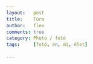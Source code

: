 ```yaml
---
layout:   post
title:    Túra
author:   flex
comments: true
category: Photo / fotó
tags:     [fotó, én, mi, élet]

---
```


<link rel='stylesheet' href='unitegallery/css/unite-gallery.css' type='text/css' /> 
<link rel='stylesheet' href='unitegallery/themes/default/ug-theme-default.css' type='text/css' /> 

<script type='text/javascript' src='unitegallery/js/jquery-11.0.min.js'></script>
<script type='text/javascript' src='unitegallery/js/unitegallery.min.js'></script> 
<script type='text/javascript' src='unitegallery/themes/tiles/ug-theme-tiles.js'></script>

<div id="gallery" style="display:none; margin-bottom: .7em; margin-left: 0; margin-right: 0; margin-top: .5em;">
	<img alt="Túra" data-description="Túra" src="photos/tura/HipstamaticPhoto-579938735.483266.jpg" data-image="photos/tura/HipstamaticPhoto-579938735.483266_ORIGINAL.jpg">
	<img alt="Túra" data-description="Túra" src="photos/tura/HipstamaticPhoto-579938738.273566.jpg" data-image="photos/tura/HipstamaticPhoto-579938738.273566_ORIGINAL.jpg">
	<img alt="Túra" data-description="Túra" src="photos/tura/HipstamaticPhoto-579938747.910356.jpg" data-image="photos/tura/HipstamaticPhoto-579938747.910356_ORIGINAL.jpg">
	<img alt="Túra" data-description="Túra" src="photos/tura/HipstamaticPhoto-579939979.832621.jpg" data-image="photos/tura/HipstamaticPhoto-579939979.832621_ORIGINAL.jpg">
	<img alt="Túra" data-description="Túra" src="photos/tura/HipstamaticPhoto-579939986.557716.jpg" data-image="photos/tura/HipstamaticPhoto-579939986.557716_ORIGINAL.jpg">
	<img alt="Túra" data-description="Túra" src="photos/tura/HipstamaticPhoto-579940035.025968.jpg" data-image="photos/tura/HipstamaticPhoto-579940035.025968_ORIGINAL.jpg">
	<img alt="Túra" data-description="Túra" src="photos/tura/HipstamaticPhoto-579940264.302462.jpg" data-image="photos/tura/HipstamaticPhoto-579940264.302462_ORIGINAL.jpg">
	<img alt="Túra" data-description="Túra" src="photos/tura/HipstamaticPhoto-579940478.592484.jpg" data-image="photos/tura/HipstamaticPhoto-579940478.592484_ORIGINAL.jpg">
	<img alt="Túra" data-description="Túra" src="photos/tura/HipstamaticPhoto-579940550.449963.jpg" data-image="photos/tura/HipstamaticPhoto-579940550.449963_ORIGINAL.jpg">
	<img alt="Túra" data-description="Túra" src="photos/tura/HipstamaticPhoto-579940554.737192.jpg" data-image="photos/tura/HipstamaticPhoto-579940554.737192_ORIGINAL.jpg">
	<img alt="Túra" data-description="Túra" src="photos/tura/HipstamaticPhoto-579940614.144534.jpg" data-image="photos/tura/HipstamaticPhoto-579940614.144534_ORIGINAL.jpg">
	<img alt="Túra" data-description="Túra" src="photos/tura/HipstamaticPhoto-579940626.775758.jpg" data-image="photos/tura/HipstamaticPhoto-579940626.775758_ORIGINAL.jpg">
	<img alt="Túra" data-description="Túra" src="photos/tura/HipstamaticPhoto-579940629.169476.jpg" data-image="photos/tura/HipstamaticPhoto-579940629.169476_ORIGINAL.jpg">
	<img alt="Túra" data-description="Túra" src="photos/tura/HipstamaticPhoto-579940632.933352.jpg" data-image="photos/tura/HipstamaticPhoto-579940632.933352_ORIGINAL.jpg">
	<img alt="Túra" data-description="Túra" src="photos/tura/HipstamaticPhoto-579940681.583216.jpg" data-image="photos/tura/HipstamaticPhoto-579940681.583216_ORIGINAL.jpg">
	<img alt="Túra" data-description="Túra" src="photos/tura/HipstamaticPhoto-579940687.822173.jpg" data-image="photos/tura/HipstamaticPhoto-579940687.822173_ORIGINAL.jpg">
	<img alt="Túra" data-description="Túra" src="photos/tura/HipstamaticPhoto-579940953.372490.jpg" data-image="photos/tura/HipstamaticPhoto-579940953.372490_ORIGINAL.jpg">
	<img alt="Túra" data-description="Túra" src="photos/tura/HipstamaticPhoto-579940956.733494.jpg" data-image="photos/tura/HipstamaticPhoto-579940956.733494_ORIGINAL.jpg">
	<img alt="Túra" data-description="Túra" src="photos/tura/HipstamaticPhoto-579940966.675740.jpg" data-image="photos/tura/HipstamaticPhoto-579940966.675740_ORIGINAL.jpg">
	<img alt="Túra" data-description="Túra" src="photos/tura/HipstamaticPhoto-579940968.984379.jpg" data-image="photos/tura/HipstamaticPhoto-579940968.984379_ORIGINAL.jpg">
	<img alt="Túra" data-description="Túra" src="photos/tura/HipstamaticPhoto-579940972.283449.jpg" data-image="photos/tura/HipstamaticPhoto-579940972.283449_ORIGINAL.jpg">
	<img alt="Túra" data-description="Túra" src="photos/tura/HipstamaticPhoto-579940981.428774.jpg" data-image="photos/tura/HipstamaticPhoto-579940981.428774_ORIGINAL.jpg">
	<img alt="Túra" data-description="Túra" src="photos/tura/HipstamaticPhoto-579940992.053969.jpg" data-image="photos/tura/HipstamaticPhoto-579940992.053969_ORIGINAL.jpg">
	<img alt="Túra" data-description="Túra" src="photos/tura/HipstamaticPhoto-579941005.587495.jpg" data-image="photos/tura/HipstamaticPhoto-579941005.587495_ORIGINAL.jpg">
	<img alt="Túra" data-description="Túra" src="photos/tura/HipstamaticPhoto-579942146.350821.jpg" data-image="photos/tura/HipstamaticPhoto-579942146.350821_ORIGINAL.jpg">
	<img alt="Túra" data-description="Túra" src="photos/tura/HipstamaticPhoto-579942510.053403.jpg" data-image="photos/tura/HipstamaticPhoto-579942510.053403_ORIGINAL.jpg">
	<img alt="Túra" data-description="Túra" src="photos/tura/HipstamaticPhoto-579945613.468311.jpg" data-image="photos/tura/HipstamaticPhoto-579945613.468311_ORIGINAL.jpg">
	<img alt="Túra" data-description="Túra" src="photos/tura/HipstamaticPhoto-579945706.658292.jpg" data-image="photos/tura/HipstamaticPhoto-579945706.658292_ORIGINAL.jpg">
	<img alt="Túra" data-description="Túra" src="photos/tura/HipstamaticPhoto-579945717.386187.jpg" data-image="photos/tura/HipstamaticPhoto-579945717.386187_ORIGINAL.jpg">
	<img alt="Túra" data-description="Túra" src="photos/tura/HipstamaticPhoto-579945977.003649.jpg" data-image="photos/tura/HipstamaticPhoto-579945977.003649_ORIGINAL.jpg">
	<img alt="Túra" data-description="Túra" src="photos/tura/HipstamaticPhoto-579945984.433757.jpg" data-image="photos/tura/HipstamaticPhoto-579945984.433757_ORIGINAL.jpg">
	<img alt="Túra" data-description="Túra" src="photos/tura/IMG_4542.jpg" data-image="photos/tura/IMG_4542_ORIGINAL.jpg">
	<img alt="Túra" data-description="Túra" src="photos/tura/IMG_4543.jpg" data-image="photos/tura/IMG_4543_ORIGINAL.jpg">
	<img alt="Túra" data-description="Túra" src="photos/tura/IMG_4544.jpg" data-image="photos/tura/IMG_4544_ORIGINAL.jpg">
	<img alt="Túra" data-description="Túra" src="photos/tura/IMG_4553.jpg" data-image="photos/tura/IMG_4553_ORIGINAL.jpg">
	<img alt="Túra" data-description="Túra" src="photos/tura/IMG_4588.jpg" data-image="photos/tura/IMG_4588_ORIGINAL.jpg">
	<img alt="Túra" data-description="Túra" src="photos/tura/IMG_4593.jpg" data-image="photos/tura/IMG_4593_ORIGINAL.jpg">
	<img alt="Túra" data-description="Túra" src="photos/tura/IMG_4594.jpg" data-image="photos/tura/IMG_4594_ORIGINAL.jpg">
	<img alt="Túra" data-description="Túra" src="photos/tura/OriginalPhoto-579938735.227384.jpg" data-image="photos/tura/OriginalPhoto-579938735.227384_ORIGINAL.jpg">
	<img alt="Túra" data-description="Túra" src="photos/tura/OriginalPhoto-579938738.115271.jpg" data-image="photos/tura/OriginalPhoto-579938738.115271_ORIGINAL.jpg">
	<img alt="Túra" data-description="Túra" src="photos/tura/OriginalPhoto-579938747.77872.jpg" data-image="photos/tura/OriginalPhoto-579938747.77872_ORIGINAL.jpg">
	<img alt="Túra" data-description="Túra" src="photos/tura/OriginalPhoto-579939979.663251.jpg" data-image="photos/tura/OriginalPhoto-579939979.663251_ORIGINAL.jpg">
	<img alt="Túra" data-description="Túra" src="photos/tura/OriginalPhoto-579939986.40306.jpg" data-image="photos/tura/OriginalPhoto-579939986.40306_ORIGINAL.jpg">
	<img alt="Túra" data-description="Túra" src="photos/tura/OriginalPhoto-579940034.851684.jpg" data-image="photos/tura/OriginalPhoto-579940034.851684_ORIGINAL.jpg">
	<img alt="Túra" data-description="Túra" src="photos/tura/OriginalPhoto-579940264.13666.jpg" data-image="photos/tura/OriginalPhoto-579940264.13666_ORIGINAL.jpg">
	<img alt="Túra" data-description="Túra" src="photos/tura/OriginalPhoto-579940478.429508.jpg" data-image="photos/tura/OriginalPhoto-579940478.429508_ORIGINAL.jpg">
	<img alt="Túra" data-description="Túra" src="photos/tura/OriginalPhoto-579940550.261374.jpg" data-image="photos/tura/OriginalPhoto-579940550.261374_ORIGINAL.jpg">
	<img alt="Túra" data-description="Túra" src="photos/tura/OriginalPhoto-579940554.55671.jpg" data-image="photos/tura/OriginalPhoto-579940554.55671_ORIGINAL.jpg">
	<img alt="Túra" data-description="Túra" src="photos/tura/OriginalPhoto-579940613.962972.jpg" data-image="photos/tura/OriginalPhoto-579940613.962972_ORIGINAL.jpg">
	<img alt="Túra" data-description="Túra" src="photos/tura/OriginalPhoto-579940626.592943.jpg" data-image="photos/tura/OriginalPhoto-579940626.592943_ORIGINAL.jpg">
	<img alt="Túra" data-description="Túra" src="photos/tura/OriginalPhoto-579940628.98493.jpg" data-image="photos/tura/OriginalPhoto-579940628.98493_ORIGINAL.jpg">
	<img alt="Túra" data-description="Túra" src="photos/tura/OriginalPhoto-579940632.764226.jpg" data-image="photos/tura/OriginalPhoto-579940632.764226_ORIGINAL.jpg">
	<img alt="Túra" data-description="Túra" src="photos/tura/OriginalPhoto-579940681.407535.jpg" data-image="photos/tura/OriginalPhoto-579940681.407535_ORIGINAL.jpg">
	<img alt="Túra" data-description="Túra" src="photos/tura/OriginalPhoto-579940687.673615.jpg" data-image="photos/tura/OriginalPhoto-579940687.673615_ORIGINAL.jpg">
	<img alt="Túra" data-description="Túra" src="photos/tura/OriginalPhoto-579940953.19685.jpg" data-image="photos/tura/OriginalPhoto-579940953.19685_ORIGINAL.jpg">
	<img alt="Túra" data-description="Túra" src="photos/tura/OriginalPhoto-579940956.538259.jpg" data-image="photos/tura/OriginalPhoto-579940956.538259_ORIGINAL.jpg">
	<img alt="Túra" data-description="Túra" src="photos/tura/OriginalPhoto-579940966.507415.jpg" data-image="photos/tura/OriginalPhoto-579940966.507415_ORIGINAL.jpg">
	<img alt="Túra" data-description="Túra" src="photos/tura/OriginalPhoto-579940968.798797.jpg" data-image="photos/tura/OriginalPhoto-579940968.798797_ORIGINAL.jpg">
	<img alt="Túra" data-description="Túra" src="photos/tura/OriginalPhoto-579940972.094792.jpg" data-image="photos/tura/OriginalPhoto-579940972.094792_ORIGINAL.jpg">
	<img alt="Túra" data-description="Túra" src="photos/tura/OriginalPhoto-579940981.254309.jpg" data-image="photos/tura/OriginalPhoto-579940981.254309_ORIGINAL.jpg">
	<img alt="Túra" data-description="Túra" src="photos/tura/OriginalPhoto-579940991.86698.jpg" data-image="photos/tura/OriginalPhoto-579940991.86698_ORIGINAL.jpg">
	<img alt="Túra" data-description="Túra" src="photos/tura/OriginalPhoto-579941005.410731.jpg" data-image="photos/tura/OriginalPhoto-579941005.410731_ORIGINAL.jpg">
	<img alt="Túra" data-description="Túra" src="photos/tura/OriginalPhoto-579942146.19131.jpg" data-image="photos/tura/OriginalPhoto-579942146.19131_ORIGINAL.jpg">
	<img alt="Túra" data-description="Túra" src="photos/tura/OriginalPhoto-579942509.902657.jpg" data-image="photos/tura/OriginalPhoto-579942509.902657_ORIGINAL.jpg">
	<img alt="Túra" data-description="Túra" src="photos/tura/OriginalPhoto-579945613.281307.jpg" data-image="photos/tura/OriginalPhoto-579945613.281307_ORIGINAL.jpg">
	<img alt="Túra" data-description="Túra" src="photos/tura/OriginalPhoto-579945706.487401.jpg" data-image="photos/tura/OriginalPhoto-579945706.487401_ORIGINAL.jpg">
	<img alt="Túra" data-description="Túra" src="photos/tura/OriginalPhoto-579945717.256787.jpg" data-image="photos/tura/OriginalPhoto-579945717.256787_ORIGINAL.jpg">
	<img alt="Túra" data-description="Túra" src="photos/tura/OriginalPhoto-579945976.836871.jpg" data-image="photos/tura/OriginalPhoto-579945976.836871_ORIGINAL.jpg">
	<img alt="Túra" data-description="Túra" src="photos/tura/OriginalPhoto-579945984.247468.jpg" data-image="photos/tura/OriginalPhoto-579945984.247468_ORIGINAL.jpg">
</div>

<script type="text/javascript"> 
	
	jQuery( document ).ready( function() { jQuery( "#gallery" ).unitegallery( {

		tiles_space_between_cols:      2,
		tiles_justified_space_between: 2,
		tiles_col_width:               300,
		tile_enable_shadow:            false,
			tile_shadow_h: 			   3,			//position of horizontal shadow
			tile_shadow_v: 			   3,			//position of vertical shadow
			tile_shadow_blur: 		   5,			//shadow blur
			tile_shadow_spread: 	   2,			//shadow spread
			tile_shadow_color: 		   "#2B2B2B",	//shadow color

		theme_gallery_padding:         0,
		tiles_type: 				   "justified",

		gallery_width: 				   "100%",
		tiles_exact_width: 			   false,

	} ) } );
										   
</script>